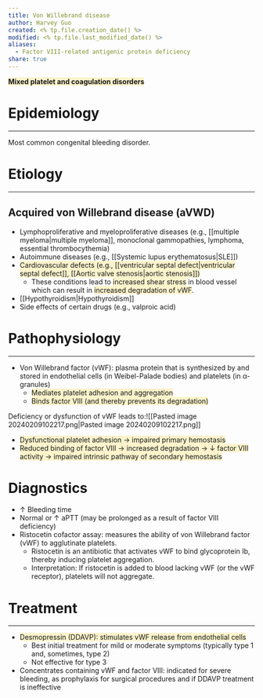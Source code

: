 ```yaml
---
title: Von Willebrand disease
author: Harvey Guo
created: <% tp.file.creation_date() %>
modified: <% tp.file.last_modified_date() %>
aliases:
  - Factor VIII-related antigenic protein deficiency
share: true
---
```


<span style="background:rgba(240, 200, 0, 0.2)">**Mixed platelet and coagulation disorders**</span>
# Epidemiology
---
Most common congenital bleeding disorder.
# Etiology
---
## Acquired von Willebrand disease (aVWD)
- Lymphoproliferative and myeloproliferative diseases (e.g., [[multiple myeloma|multiple myeloma]], monoclonal gammopathies, lymphoma, essential thrombocythemia)
- Autoimmune diseases (e.g., [[Systemic lupus erythematosus|SLE]])
- <span style="background:rgba(240, 200, 0, 0.2)">Cardiovascular defects (e.g., [[ventricular septal defect|ventricular septal defect]], [[Aortic valve stenosis|aortic stenosis]]) </span>
	- These conditions lead to <span style="background:rgba(240, 200, 0, 0.2)">increased shear stress</span> in blood vessel which can result in <span style="background:rgba(240, 200, 0, 0.2)">increased degradation of vWF</span>.
- [[Hypothyroidism|Hypothyroidism]]
- Side effects of certain drugs (e.g., valproic acid)
# Pathophysiology
---
- Von Willebrand factor (vWF): plasma protein that is synthesized by and stored in endothelial cells (in Weibel-Palade bodies) and platelets (in α-granules)
	- <span style="background:rgba(240, 200, 0, 0.2)">Mediates platelet adhesion and aggregation</span>
	- <span style="background:rgba(240, 200, 0, 0.2)">Binds factor VIII (and thereby prevents its degradation)</span>

Deficiency or dysfunction of vWF leads to:![[Pasted image 20240209102217.png|Pasted image 20240209102217.png]]
- <span style="background:rgba(240, 200, 0, 0.2)">Dysfunctional platelet adhesion → impaired primary hemostasis</span>
- <span style="background:rgba(240, 200, 0, 0.2)">Reduced binding of factor VIII → increased degradation → ↓ factor VIII activity → impaired intrinsic pathway of secondary hemostasis</span>
# Diagnostics
- ↑ Bleeding time
- Normal or ↑ aPTT (may be prolonged as a result of factor VIII deficiency)
- Ristocetin cofactor assay: measures the ability of von Willebrand factor (vWF) to agglutinate platelets.
	- Ristocetin is an antibiotic that activates vWF to bind glycoprotein Ib, thereby inducing platelet aggregation.
	- Interpretation: If ristocetin is added to blood lacking vWF (or the vWF receptor), platelets will not aggregate.
# Treatment
---
- <span style="background:rgba(240, 200, 0, 0.2)">Desmopressin (DDAVP): stimulates vWF release from endothelial cells</span>
	- Best initial treatment for mild or moderate symptoms (typically type 1 and, sometimes, type 2)
	- Not effective for type 3 
- Concentrates containing vWF and factor VIII: indicated for severe bleeding, as prophylaxis for surgical procedures and if DDAVP treatment is ineffective